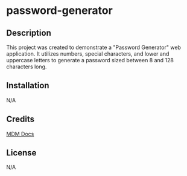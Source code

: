 # password-generator

## Description
This project was created to demonstrate a "Password Generator" web application. It utilizes numbers, special characters, and lower and uppercase letters to generate a password sized between 8 and 128 characters long.

## Installation
N/A

## Credits
<a href="https://developer.mozilla.org/en-us/" target="_blank">MDM Docs</a>

## License
N/A